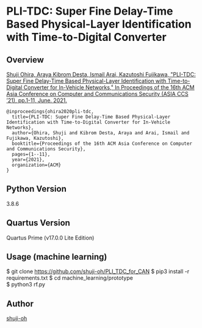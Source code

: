 PLI-TDC: Super Fine Delay-Time Based Physical-Layer Identification with Time-to-Digital Converter
====

## Overview

[Shuji Ohira, Araya Kibrom Desta, Ismail Arai, Kazutoshi Fujikawa, "PLI-TDC: Super Fine Delay-Time Based Physical-Layer Identification with Time-to-Digital Converter for In-Vehicle Networks," In Proceedings of the 16th ACM Asia Conference on Computer and Communications Security (ASIA CCS ’21), pp.1-11, June. 2021.]()

```
@inproceedings{ohira2020pli-tdc,
  title={PLI-TDC: Super Fine Delay-Time Based Physical-Layer Identification with Time-to-Digital Converter for In-Vehicle Networks},
  author={Ohira, Shuji and Kibrom Desta, Araya and Arai, Ismail and Fujikawa, Kazutoshi},
  booktitle={Proceedings of the 16th ACM Asia Conference on Computer and Communications Security},
  pages={1--11},
  year={2021},
  organization={ACM}
}
```

## Python Version

3.8.6  

## Quartus Version

Quartus Prime (v17.0.0 Lite Edition)  

## Usage (machine learning)

$ git clone https://github.com/shuji-oh/PLI_TDC_for_CAN
$ pip3 install -r requirements.txt
$ cd machine_learning/prototype  
$ python3 rf.py  

## Author

[shuji-oh](https://github.com/shuji-oh)
